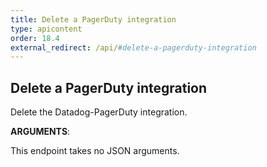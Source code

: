 ```yaml
---
title: Delete a PagerDuty integration
type: apicontent
order: 18.4
external_redirect: /api/#delete-a-pagerduty-integration
---
```


## Delete a PagerDuty integration

Delete the Datadog-PagerDuty integration.

**ARGUMENTS**:

This endpoint takes no JSON arguments.

